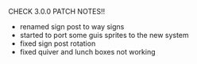 CHECK 3.0.0 PATCH NOTES!!

- renamed sign post to way signs
- started to port some guis sprites to the new system
- fixed sign post rotation
- fixed quiver and lunch boxes not working